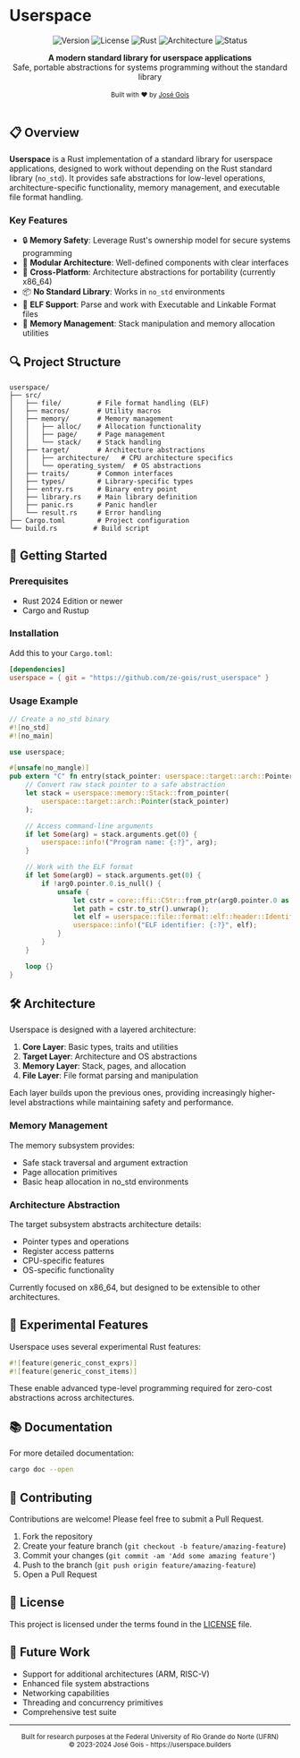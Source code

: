 # Userspace

<div align="center">

![Version](https://img.shields.io/badge/version-0.1.0-blue.svg)
![License](https://img.shields.io/badge/license-BSD3-green.svg)
![Rust](https://img.shields.io/badge/rust-2024_edition-orange.svg)
![Architecture](https://img.shields.io/badge/arch-x86__64-purple.svg)
![Status](https://img.shields.io/badge/status-experimental-yellow.svg)

</div>

<div align="center">
  <strong>A modern standard library for userspace applications</strong><br>
  Safe, portable abstractions for systems programming without the standard library
</div>

<br>

<div align="center">
  <sub>Built with ❤️ by <a href="https://github.com/ze-gois">José Gois</a></sub>
</div>

<br>

## 📋 Overview

**Userspace** is a Rust implementation of a standard library for userspace applications, designed to work without depending on the Rust standard library (`no_std`). It provides safe abstractions for low-level operations, architecture-specific functionality, memory management, and executable file format handling.

### Key Features

- 🔒 **Memory Safety**: Leverage Rust's ownership model for secure systems programming
- 🧩 **Modular Architecture**: Well-defined components with clear interfaces
- 🔄 **Cross-Platform**: Architecture abstractions for portability (currently x86_64)
- 📦 **No Standard Library**: Works in `no_std` environments
- 📄 **ELF Support**: Parse and work with Executable and Linkable Format files
- 🧠 **Memory Management**: Stack manipulation and memory allocation utilities

## 🔍 Project Structure

```
userspace/
├── src/
│   ├── file/         # File format handling (ELF)
│   ├── macros/       # Utility macros
│   ├── memory/       # Memory management
│   │   ├── alloc/    # Allocation functionality
│   │   ├── page/     # Page management
│   │   └── stack/    # Stack handling
│   ├── target/       # Architecture abstractions
│   │   ├── architecture/   # CPU architecture specifics
│   │   └── operating_system/  # OS abstractions
│   ├── traits/       # Common interfaces
│   ├── types/        # Library-specific types
│   ├── entry.rs      # Binary entry point
│   ├── library.rs    # Main library definition
│   ├── panic.rs      # Panic handler
│   └── result.rs     # Error handling
├── Cargo.toml        # Project configuration
└── build.rs         # Build script
```

## 🚀 Getting Started

### Prerequisites

- Rust 2024 Edition or newer
- Cargo and Rustup

### Installation

Add this to your `Cargo.toml`:

```toml
[dependencies]
userspace = { git = "https://github.com/ze-gois/rust_userspace" }
```

### Usage Example

```rust
// Create a no_std binary
#![no_std]
#![no_main]

use userspace;

#[unsafe(no_mangle)]
pub extern "C" fn entry(stack_pointer: userspace::target::arch::PointerType) -> ! {
    // Convert raw stack pointer to a safe abstraction
    let stack = userspace::memory::Stack::from_pointer(
        userspace::target::arch::Pointer(stack_pointer)
    );

    // Access command-line arguments
    if let Some(arg) = stack.arguments.get(0) {
        userspace::info!("Program name: {:?}", arg);
    }

    // Work with the ELF format
    if let Some(arg0) = stack.arguments.get(0) {
        if !arg0.pointer.0.is_null() {
            unsafe {
                let cstr = core::ffi::CStr::from_ptr(arg0.pointer.0 as *mut i8);
                let path = cstr.to_str().unwrap();
                let elf = userspace::file::format::elf::header::Identifier::from_path(path);
                userspace::info!("ELF identifier: {:?}", elf);
            }
        }
    }

    loop {}
}
```

## 🛠️ Architecture

Userspace is designed with a layered architecture:

1. **Core Layer**: Basic types, traits and utilities
2. **Target Layer**: Architecture and OS abstractions
3. **Memory Layer**: Stack, pages, and allocation
4. **File Layer**: File format parsing and manipulation

Each layer builds upon the previous ones, providing increasingly higher-level abstractions while maintaining safety and performance.

### Memory Management

The memory subsystem provides:

- Safe stack traversal and argument extraction
- Page allocation primitives
- Basic heap allocation in no_std environments

### Architecture Abstraction

The target subsystem abstracts architecture details:

- Pointer types and operations
- Register access patterns
- CPU-specific features
- OS-specific functionality

Currently focused on x86_64, but designed to be extensible to other architectures.

## 🧪 Experimental Features

Userspace uses several experimental Rust features:

```rust
#![feature(generic_const_exprs)]
#![feature(generic_const_items)]
```

These enable advanced type-level programming required for zero-cost abstractions across architectures.

## 📚 Documentation

For more detailed documentation:

```bash
cargo doc --open
```

## 🤝 Contributing

Contributions are welcome! Please feel free to submit a Pull Request.

1. Fork the repository
2. Create your feature branch (`git checkout -b feature/amazing-feature`)
3. Commit your changes (`git commit -am 'Add some amazing feature'`)
4. Push to the branch (`git push origin feature/amazing-feature`)
5. Open a Pull Request

## 📜 License

This project is licensed under the terms found in the [LICENSE](LICENSE) file.

## 🔮 Future Work

- Support for additional architectures (ARM, RISC-V)
- Enhanced file system abstractions
- Networking capabilities
- Threading and concurrency primitives
- Comprehensive test suite

---

<div align="center">
  <sub>
    Built for research purposes at the Federal University of Rio Grande do Norte (UFRN)<br>
    © 2023-2024 José Gois - https://userspace.builders
  </sub>
</div>

